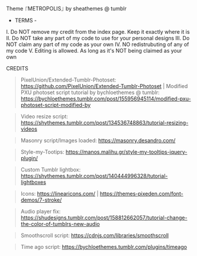 Theme ⎾METROPOLIS⏌ by sheathemes @ tumblr

- TERMS -

I. Do NOT remove my credit from the index page. Keep it exactly where it is
II. Do NOT take any part of my code to use for your personal designs
III. Do NOT claim any part of my code as your own
IV. NO redistrubuting of any of my code
V. Editing is allowed. As long as it's NOT being claimed as your own
 
CREDITS
 
> PixelUnion/Extended-Tumblr-Photoset: https://github.com/PixelUnion/Extended-Tumblr-Photoset | Modified PXU photoset script tutorial by bychloethemes @ tumblr: https://bychloethemes.tumblr.com/post/155956945114/modified-pxu-photoset-script-modified-by
 
> Video resize script: https://shythemes.tumblr.com/post/134536748863/tutorial-resizing-videos

> Masonry script/Images loaded: https://masonry.desandro.com/
 
> Style-my-Tootips: https://manos.malihu.gr/style-my-tooltips-jquery-plugin/
 
> Custom Tumblr lightbox: https://shythemes.tumblr.com/post/140444996328/tutorial-lightboxes
 
> Icons: https://linearicons.com/ | https://themes-pixeden.com/font-demos/7-stroke/

> Audio player fix: https://shudesigns.tumblr.com/post/158812662057/tutorial-change-the-color-of-tumblrs-new-audio

> Smoothscroll script: https://cdnjs.com/libraries/smoothscroll

> Time ago script: https://bychloethemes.tumblr.com/plugins/timeago
